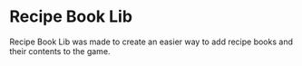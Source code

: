 # Recipe Book Lib

Recipe Book Lib was made to create an easier way to add recipe books and their contents to the game.